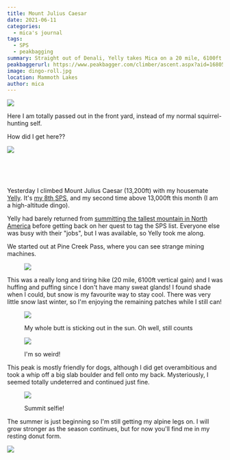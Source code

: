 ```yaml
---
title: Mount Julius Caesar
date: 2021-06-11
categories:
  - mica's journal
tags:
  - SPS
  - peakbagging
summary: Straight out of Denali, Yelly takes Mica on a 20 mile, 6100ft dayhike!
peakbaggerurl: https://www.peakbagger.com/climber/ascent.aspx?aid=1680564
image: dingo-roll.jpg
location: Mammoth Lakes
author: mica
---
```


<div class="photo-section">
  <div class="photo-right-pull">

![](passed-out-on-lawn.jpg)

  </div>

Here I am totally passed out in the front yard, instead of my normal squirrel-hunting self.

How did I get here??

</div>

<div class="photo-section">
  <div class="photo-left-pull photo-small">

![](mining.jpg)

  </div>
  <br><br>
  <br>

Yesterday I climbed Mount Julius Caesar (13,200ft) with my housemate [Yelly](https://mountains.ayeletbitton.com/). It's [my 8th SPS](https://www.peakbagger.com/List.aspx?lid=5051&cid=30263), and my second time above 13,000ft this month (I am a high-altitude dingo).

Yelly had barely returned from [summitting the tallest mountain in North America](https://mountains.ayeletbitton.com/post/653940349843259392/denali-gear) before getting back on her quest to tag the SPS list. Everyone else was busy with their "jobs", but I was available, so Yelly took me along.

We started out at Pine Creek Pass, where you can see strange mining machines.

</div>

<figure>

![](map.jpg)

</figure>

This was a really long and tiring hike (20 mile, 6100ft vertical gain) and I was huffing and puffing since I don't have many sweat glands! I found shade when I could, but snow is my favourite way to stay cool. There was very little snow last winter, so I'm enjoying the remaining patches while I still can!

<div class="photos"><div class="photo">

<figure>

![](shade.jpg)

<figcaption>
My whole butt is sticking out in the sun. Oh well, still counts
</figcaption>
</figure>

</div><div class="photo">

<figure>

![](snow.jpg)

<figcaption>
I'm so weird!
</figcaption>
</figure>

</div></div>

This peak is mostly friendly for dogs, although I did get overambitious and took a whip off a big slab boulder and fell onto my back. Mysteriously, I seemed totally undeterred and continued just fine.

<div class="photo-small">
<figure>

![](summit-selfie.jpg)

<figcaption>
Summit selfie!
</figcaption>
</figure>
</div>

The summer is just beginning so I'm still getting my alpine legs on. I will grow stronger as the season continues, but for now you'll find me in my resting donut form.

<div class="photo-small">

![](donut.jpg)

</div>
